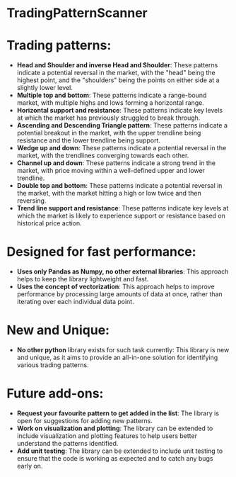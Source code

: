 # TradingPatternScanner

# Trading patterns:
* **Head and Shoulder and inverse Head and Shoulder**: These patterns indicate a potential reversal in the market, with the "head" being the highest point, and the "shoulders" being the points on either side at a slightly lower level.
* **Multiple top and bottom**: These patterns indicate a range-bound market, with multiple highs and lows forming a horizontal range.
* **Horizontal support and resistance**: These patterns indicate key levels at which the market has previously struggled to break through.
* **Ascending and Descending Triangle pattern**: These patterns indicate a potential breakout in the market, with the upper trendline being resistance and the lower trendline being support.
* **Wedge up and down**: These patterns indicate a potential reversal in the market, with the trendlines converging towards each other.
* **Channel up and down**: These patterns indicate a strong trend in the market, with price moving within a well-defined upper and lower trendline.
* **Double top and bottom**: These patterns indicate a potential reversal in the market, with the market hitting a high or low twice and then reversing.
* **Trend line support and resistance**: These patterns indicate key levels at which the market is likely to experience support or resistance based on historical price action.

# Designed for fast performance:
* **Uses only Pandas as Numpy, no other external libraries**: This approach helps to keep the library lightweight and fast.
* **Uses the concept of vectorization**: This approach helps to improve performance by processing large amounts of data at once, rather than iterating over each individual data point.

# New and Unique:
* **No other python** library exists for such task currently: This library is new and unique, as it aims to provide an all-in-one solution for identifying various trading patterns.

# Future add-ons:
* **Request your favourite pattern to get added in the list**: The library is open for suggestions for adding new patterns.
* **Work on visualization and plotting**: The library can be extended to include visualization and plotting features to help users better understand the patterns identified.
* **Add unit testing**: The library can be extended to include unit testing to ensure that the code is working as expected and to catch any bugs early on.
